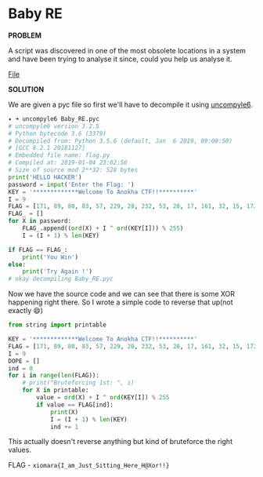 # Baby RE

__PROBLEM__

A script was discovered in one of the most obsolete locations in a system and have been trying to analyse it since, could you help us analyse it.

[File](Baby_RE.pyc)

__SOLUTION__

We are given a pyc file so first we'll have to decompile it using [uncompyle6](https://pypi.org/project/uncompyle6/2.2.0/).

```python
✦ ➜ uncompyle6 Baby_RE.pyc
# uncompyle6 version 3.2.5
# Python bytecode 3.6 (3379)
# Decompiled from: Python 3.5.6 (default, Jan  6 2019, 09:00:50)
# [GCC 8.2.1 20181127]
# Embedded file name: flag.py
# Compiled at: 2019-01-04 23:02:56
# Size of source mod 2**32: 528 bytes
print('HELLO HACKER')
password = input('Enter the Flag: ')
KEY = '*************Welcome To Anokha CTF!!**********'
I = 9
FLAG = [171, 89, 80, 83, 57, 229, 28, 232, 53, 28, 17, 161, 32, 15, 172, 202, 227, 22, 5, 237, 240, 178, 203, 218, 206, 160, 74, 163, 189, 161, 172, 90, 67, 168, 176, 180, 100, 11, 84]
FLAG_ = []
for X in password:
    FLAG_.append((ord(X) + I ^ ord(KEY[I])) % 255)
    I = (I + 1) % len(KEY)

if FLAG == FLAG_:
    print('You Win')
else:
    print('Try Again !')
# okay decompiling Baby_RE.pyc

```

Now we have the source code and we can see that there is some XOR happening right there.
So I wrote a simple code to reverse that up(not exactly :smile:)

```python
from string import printable

KEY = '*************Welcome To Anokha CTF!!**********'
FLAG = [171, 89, 80, 83, 57, 229, 28, 232, 53, 28, 17, 161, 32, 15, 172, 202, 227, 22, 5, 237, 240, 178, 203, 218, 206, 160, 74, 163, 189, 161, 172, 90, 67, 168, 176, 180, 100, 11, 84]
I = 9
DOPE = []
ind = 0
for i in range(len(FLAG)):
    # print("Bruteforcing 1st: ", i)
    for X in printable:
        value = ord(X) + I ^ ord(KEY[I]) % 255
        if value == FLAG[ind]:
            print(X)
            I = (I + 1) % len(KEY)
            ind += 1

```
This actually doesn't reverse anything but kind of bruteforce the right values.

FLAG - `xiomara{I_am_Just_Sitting_Here_H@Xor!!}`
